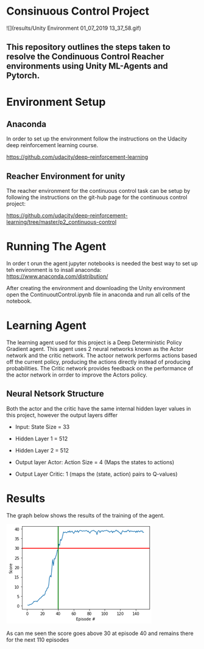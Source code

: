 # Consinuous Control Project

![](results/Unity Environment 01_07_2019 13_37_58.gif)

## This repository outlines the steps taken to resolve the Condinuous Control Reacher environments using Unity ML-Agents and Pytorch.

# Environment Setup
## Anaconda
In order to set up the environment follow the instructions on the Udacity deep reinforcement learning course.

https://github.com/udacity/deep-reinforcement-learning

## Reacher Environment for unity
The reacher environment for the continuous control task can be setup by following the instructions on the git-hub page for the continuous control project:

https://github.com/udacity/deep-reinforcement-learning/tree/master/p2_continuous-control

# Running The Agent
In order t orun the agent jupyter notebooks is needed the best way to set up teh environment is to insall anaconda: 
https://www.anaconda.com/distribution/

After creating the environment and downloading the Unity environment open the ContinuoutControl.ipynb file in anaconda and run all cells of the notebook.

# Learning Agent
The learning agent used for this project is a Deep Deterministic Policy Gradient agent. This agent uses 2 neural networks known as the Actor network and the critic network. The actoor network performs actions based off the current policy, producing the actions directly instead of producing probabilities. The Critic network provides feedback on the performance of the actor network in orrder to improve the Actors policy.

## Neural Netsork Structure
Both the actor and the critic have the same internal hidden layer values in this project, however the output layers differ

- Input: State Size = 33
- Hidden Layer 1 = 512
- Hidden Layer 2 = 512

- Output layer Actor: Action Size = 4  (Maps the states to actions)
- Output Layer Critic: 1 (maps the (state, action) pairs to Q-values)

# Results

The graph below shows the results of the training of the agent.

![](results/ScoreImage.png)

As can me seen the score goes above 30 at episode 40 and remains there for the next 110 episodes




